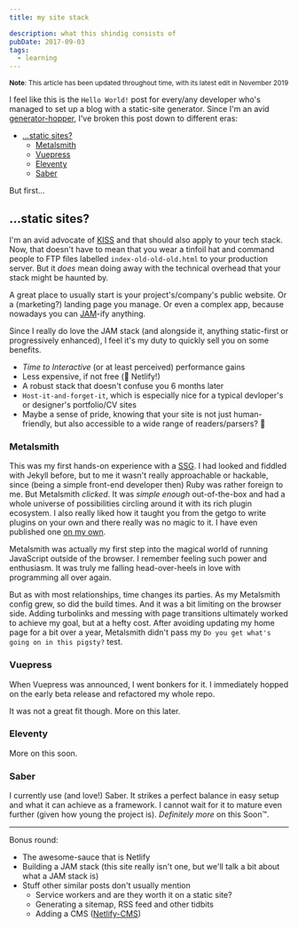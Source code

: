 ```yaml
---
title: my site stack

description: what this shindig consists of
pubDate: 2017-09-03
tags:
  - learning
---
```


<span style="font-size:85%">**Note**: This article has been updated throughout time,
with its latest edit in November 2019</span>

I feel like this is the `Hello World!` post for every/any developer
who's managed to set up a blog with a static-site generator. Since
I'm an avid [generator-hopper](/thoughts/generator-hopping), I've
broken this post down to different eras:

- [...static sites?](#static-sites)
  - [Metalsmith](#metalsmith)
  - [Vuepress](#vuepress)
  - [Eleventy](#eleventy)
  - [Saber](#saber)

But first...

## ...static sites?

I'm an avid advocate of [KISS](https://en.wikipedia.org/wiki/KISS_principle#In_software_development)
and that should also apply to your tech stack. Now, that doesn't have to
mean that you wear a tinfoil hat and command people to FTP files labelled
`index-old-old-old.html` to your production server. But it _does_ mean
doing away with the technical overhead that your stack might be haunted by.

A great place to usually start is your project's/company's public website. Or
a (marketing?) landing page you manage. Or even a complex app, because nowadays
you can [JAM](https://jamstack.wtf/)-ify anything.

Since I really do love the JAM stack (and alongside it, anything static-first or
progressively enhanced), I feel it's my duty to quickly sell you on some benefits.

- _Time to Interactive_ (or at least perceived) performance gains
- Less expensive, if not free (👋 Netlify!)
- A robust stack that doesn't confuse you 6 months later
- `Host-it-and-forget-it`, which is especially nice for a typical devloper's or
  designer's portfolio/CV sites
- Maybe a sense of pride, knowing that your site is not just human-friendly,
  but also accessible to a wide range of readers/parsers? 🤖

### Metalsmith

This was my first hands-on experience with a [SSG](https://www.staticgen.com/).
I had looked and fiddled with Jekyll before, but to me it wasn't really approachable
or hackable, since (being a simple front-end developer then) Ruby was rather foreign to me.
But Metalsmith _clicked_. It was _simple enough_ out-of-the-box and had a whole
universe of possibilities circling around it with its rich plugin ecosystem.
I also really liked how it taught you from the getgo to write plugins on your own
and there really was no magic to it. I have even published one
[on my own](https://github.com/andreasvirkus/metalsmith-podcast).

Metalsmith was actually my first step into the magical world of running JavaScript outside
of the browser. I remember feeling such power and enthusiasm. It was truly me
falling head-over-heels in love with programming all over again.

But as with most relationships, time changes its parties. As my Metalsmith config grew,
so did the build times. And it was a bit limiting on the browser side. Adding turbolinks
and messing with page transitions ultimately worked to achieve my goal, but at a
hefty cost. After avoiding updating my home page for a bit over a year, Metalsmith
didn't pass my `Do you get what's going on in this pigsty?` test.

### Vuepress

When Vuepress was announced, I went bonkers for it. I immediately hopped on the early beta release
and refactored my whole repo.

It was not a great fit though. More on this later.

### Eleventy

More on this soon.

### Saber

I currently use (and love!) Saber. It strikes a perfect balance in easy setup and
what it can achieve as a framework. I cannot wait for it to mature even further
(given how young the project is). _Definitely more_ on this Soon™.

---

Bonus round:

- The awesome-sauce that is Netlify
- Building a JAM stack (this site really isn't one, but we'll talk a bit about what a JAM stack is)
- Stuff other similar posts don't usually mention
  - Service workers and are they worth it on a static site?
  - Generating a sitemap, RSS feed and other tidbits
  - Adding a CMS ([Netlify-CMS](https://github.com/netlify/netlify-cms))
